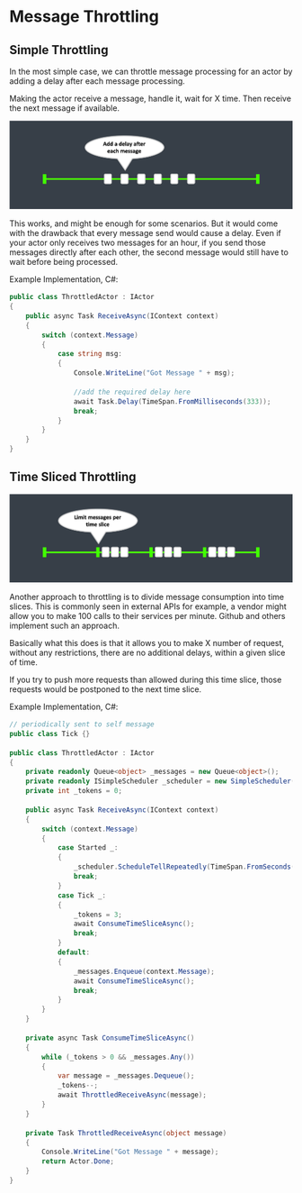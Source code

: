 # Message Throttling

## Simple Throttling

In the most simple case, we can throttle message processing for an actor by adding a delay after each message processing.

Making the actor receive a message, handle it, wait for X time.
Then receive the next message if available.

![Simple Message Throttling](images/simple-throttling.png)

This works, and might be enough for some scenarios.
But it would come with the drawback that every message send would cause a delay. 
Even if your actor only receives two messages for an hour, if you send those messages directly after each other, the second message would still have to wait before being processed.

Example Implementation, C#:
```csharp
public class ThrottledActor : IActor
{
    public async Task ReceiveAsync(IContext context)
    {
        switch (context.Message)
        {
            case string msg:
            {
                Console.WriteLine("Got Message " + msg);

                //add the required delay here
                await Task.Delay(TimeSpan.FromMilliseconds(333));
                break;
            }
        }
    }
}
```

## Time Sliced Throttling

![Time Sliced Message Throttling](images/time-slice-throttling.png)

Another approach to throttling is to divide message consumption into time slices.
This is commonly seen in external APIs for example, a vendor might allow you to make 100 calls to their services per minute.
Github and others implement such an approach.

Basically what this does is that it allows you to make X number of request, without any restrictions, there are no additional delays, within a given slice of time.

If you try to push more requests than allowed during this time slice, those requests would be postponed to the next time slice.

Example Implementation, C#:
```csharp
// periodically sent to self message
public class Tick {}

public class ThrottledActor : IActor
{
    private readonly Queue<object> _messages = new Queue<object>();
    private readonly ISimpleScheduler _scheduler = new SimpleScheduler();
    private int _tokens = 0;

    public async Task ReceiveAsync(IContext context)
    {
        switch (context.Message)
        {
            case Started _:
            {
                _scheduler.ScheduleTellRepeatedly(TimeSpan.FromSeconds(0), TimeSpan.FromSeconds(1), context.Self, new Tick(), out _);
                break;
            }
            case Tick _:
            {
                _tokens = 3;
                await ConsumeTimeSliceAsync();
                break;
            }
            default:
            {
                _messages.Enqueue(context.Message);
                await ConsumeTimeSliceAsync();
                break;
            }
        }
    }

    private async Task ConsumeTimeSliceAsync()
    {
        while (_tokens > 0 && _messages.Any())
        {
            var message = _messages.Dequeue();
            _tokens--;
            await ThrottledReceiveAsync(message);
        }
    }

    private Task ThrottledReceiveAsync(object message)
    {
        Console.WriteLine("Got Message " + message);
        return Actor.Done;
    }
}
```